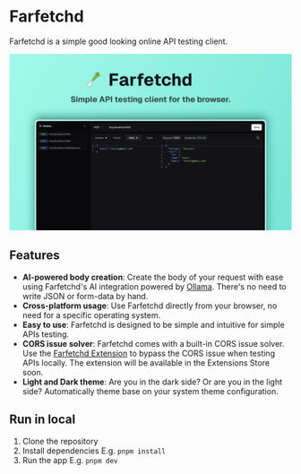 # Farfetchd

Farfetchd is a simple good looking online API testing client.

![Farfetchd preview](public/screenshot.jpg)

## Features

- **AI-powered body creation**: Create the body of your request with ease using Farfetchd's AI integration powered by [Ollama](https://ollamalab.com/). There's no need to write JSON or form-data by hand.
- **Cross-platform usage**: Use Farfetchd directly from your browser, no need for a specific operating system.
- **Easy to use**: Farfetchd is designed to be simple and intuitive for simple APIs testing.
- **CORS issue solver**: Farfetchd comes with a built-in CORS issue solver. Use the [Farfetchd Extension](https://github.com/JepriCreations/farfetchd-cors) to bypass the CORS issue when testing APIs locally. The extension will be available in the Extensions Store soon.
- **Light and Dark theme**: Are you in the dark side? Or are you in the light side? Automatically theme base on your system theme configuration.

## Run in local

1. Clone the repository
2. Install dependencies E.g. `pnpm install`
3. Run the app E.g. `pnpm dev`
